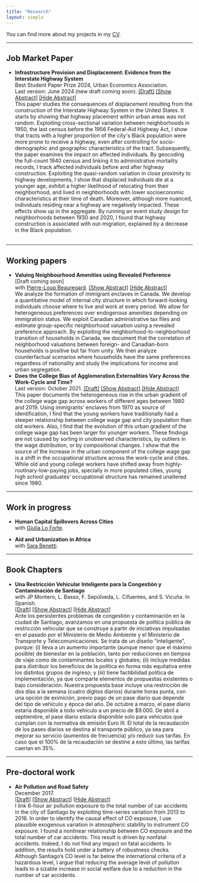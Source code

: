 ```yaml
---
title: "Research"
layout: simple
---
```


You can find more about my projects in my [CV](../files/cv_pablo_last.pdf).

---
## Job Market Paper
- **Infrastructure Provision and Displacement: Evidence from the Interstate Highway System**
  <br /> Best Student Paper Prize 2024, Urban Economics Association.
  <br /> Last version: June 2024 (new draft coming soon). [[Draft]](../files/hwys_June2024.pdf)
  <a id="hide1" href="#hide1" class="hide">[Show Abstract]</a>
  <a id="show1" href="#show1" class="show">[Hide Abstract]</a>
  <div class="details">
    This paper studies the consequences of displacement resulting from the construction of the Interstate Highway System in the United States. It starts by showing that highway placement within urban areas was not random. Exploiting cross-sectional variation between neighborhoods in 1950, the last census before the 1956 Federal-Aid Highway Act, I show that tracts with a higher proportion of the city's Black population were more prone to receive a highway, even after controlling for socio-demographic and geographic characteristics of the tract.  Subsequently, the paper examines the impact on affected individuals. By geocoding the full-count 1940 census and linking it to administrative mortality records, I track affected individuals before and after highway construction. Exploiting the quasi-random variation in close proximity to highway developments, I show that displaced individuals die at a younger age, exhibit a higher likelihood of relocating from their neighborhood, and lived in neighborhoods with lower socioeconomic characteristics at their time of death. Moreover, although more nuanced, individuals residing near a highway are negatively impacted. These effects show up in the aggregate. By running an event study design for neighborhoods between 1930 and 2020, I found that highway construction is associated with out-migration, explained by a decrease in the Black population.
  </div> 
  <br/>

---
## Working papers
- **Valuing Neighbourhood Amenities using Revealed Preference** 
  <br />[Draft coming soon]
  <br /> with [Pierre-Loup Beauregard](https://www.pierreloupbeauregard.org).
  <a id="hide3" href="#hide3" class="hide">[Show Abstract]</a>
  <a id="show3" href="#show3" class="show">[Hide Abstract]</a>
  <div class="details">
  We analyze the formation of immigrant enclaves in Canada. We develop a quantitative model of internal city structure in which forward-looking individuals choose where to live and work at every period. We allow for heterogeneous preferences over endogenous amenities depending on immigration status. We exploit Canadian administrative tax files and estimate group-specific neighborhood valuation using a revealed preference approach. By exploiting the neighborhood-to-neighborhood transition of households in Canada, we document that the correlation of neighborhood valuations between foreign- and Canadian-born households is positive but far from unity. We then analyze counterfactual scenarios where households have the same preferences regardless of nationality and study the implications for income and urban segregation.
  </div> 
- **Does the College Bias of Agglomeration Externalities Vary Across the Work-Cycle and Time?**
  <br /> Last version: October 2021. [[Draft]](../files/wics_2021.pdf)
  <a id="hide2" href="#hide2" class="hide">[Show Abstract]</a>
  <a id="show2" href="#show2" class="show">[Hide Abstract]</a>
  <div class="details">
  This paper documents the heterogeneous rise in the urban gradient of the college wage gap across workers of different ages between 1980 and 2019. Using immigrants' enclaves from 1970 as source of identification, I find that the young workers have traditionally had a steeper relationship between college wage gap and city population than old workers. Also, I find that the evolution of this urban gradient of the college wage gap has been larger for younger workers. These findings are not caused by sorting in unobserved characteristics, by outliers in the wage distribution, or by compositional changes. I show that the source of the increase in the urban component of the college wage gap is a shift in the occupational structure across the work-cycle and cities. While old and young college workers have shifted away from highly-routinary-low-paying jobs, specially in more populated cities, young high school graduates’ occupational structure has remained unaltered since 1980.
  </div>

---
## Work in progress
- **Human Capital Spillovers Across Cities** 
  <br/> with [Giulia Lo Forte](https://loforteg.github.io).

- **Aid and Urbanization in Africa**
<br/> with [Sara Benetti](https://economics.ubc.ca/profile/sara-benetti/).

---
## Book Chapters 
- **Una Restricción Vehicular Inteligente para la Congestión y Contaminación de Santiago**
  <br /> with JP Montero, L. Basso, F. Sepúlveda, L. Cifuentes, and S. Vicuña. In Spanish.
  <br />  [[Draft]](../files/cap_pol_publicas.pdf)
  <a id="hide4" href="#hide4" class="hide">[Show Abstract]</a>
  <a id="show4" href="#show4" class="show">[Hide Abstract]</a>
  <div class="details" id="show4">
    Ante los persistentes problemas de congestión y contaminación en la ciudad de Santiago, avanzamos en una propuesta de política pública de restricción vehicular que se construye a partir de iniciativas impulsadas en el pasado por el Ministerio de Medio Ambiente y el Ministerio de Transporte y Telecomunicaciones. Se trata de un diseño “inteligente”, porque: (i) lleva a un aumento importante (aunque menor que el máximo posible) de bienestar en la población, tanto por reducciones en tiempos de viaje como de contaminantes locales y globales; (ii) incluye medidas para distribuir los beneficios de la política en forma más equitativa entre los distintos grupos de ingreso; y (iii) tiene factibilidad política de implementación, ya que comparte elementos de propuestas existentes o bajo consideración. Nuestra propuesta base incluye una restricción de dos días a la semana (cuatro dígitos diarios) durante horas punta, con una opción de eximición, previo pago de un pase diario que depende del tipo de vehículo y época del año. De octubre a marzo, el pase diario estaría disponible a todo vehículo a un precio de $9.000. De abril a septiembre, el pase diario estaría disponible solo para vehículos que cumplan con la normativa de emisión Euro III. El total de la recaudación de los pases diarios se destina al transporte público, ya sea para mejorar su servicio (aumentos de frecuencia) y/o reducir sus tarifas. En caso que el 100% de la recaudación se destine a esto último, las tarifas caerían en 35%.
  </div> 
  
---
## Pre-doctoral work
- **Air Pollution and Road Safety**
  <br /> December 2017.
  <br /> [[Draft]](../files/ma_thesis.pdf) 
  <a id="hide5" href="#hide5" class="hide">[Show Abstract]</a>
  <a id="show5" href="#show5" class="show">[Hide Abstract]</a>
  <div class="details">
    I link 6-hour air pollution exposure to the total number of car accidents in the city of Santiago by exploiting time-series variation from 2013 to 2016. In order to identify the causal effect of CO exposure, I use plausible exogenous variation in atmospheric stability to instrument CO exposure. I found a nonlinear relationship between CO exposure and the total number of car accidents. This result is driven by nonfatal accidents. Indeed, I do not find any impact on fatal accidents. In addition, the results hold under a battery of robustness checks. Although Santiago’s CO level is far below the international criteria of a hazardous level, I argue that reducing the average level of pollution leads to a sizable increase in social welfare due to a reduction in the number of car accidents.
  </div> 
   
